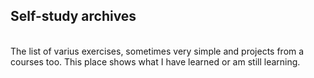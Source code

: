 <h2> Self-study archives </h2> <br>
The list of varius exercises, sometimes very simple and projects from a courses too. This place shows what I have learned or am still learning. 
